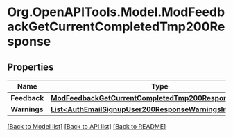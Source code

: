 # Org.OpenAPITools.Model.ModFeedbackGetCurrentCompletedTmp200Response

## Properties

Name | Type | Description | Notes
------------ | ------------- | ------------- | -------------
**Feedback** | [**ModFeedbackGetCurrentCompletedTmp200ResponseFeedback**](ModFeedbackGetCurrentCompletedTmp200ResponseFeedback.md) |  | 
**Warnings** | [**List&lt;AuthEmailSignupUser200ResponseWarningsInner&gt;**](AuthEmailSignupUser200ResponseWarningsInner.md) |  | [optional] 

[[Back to Model list]](../README.md#documentation-for-models) [[Back to API list]](../README.md#documentation-for-api-endpoints) [[Back to README]](../README.md)

